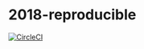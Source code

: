 # 2018-reproducible
[![CircleCI](https://circleci.com/gh/ketrint/2018-reproducible.svg?style=svg)](https://circleci.com/gh/ketrint/2018-reproducible)
